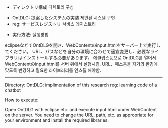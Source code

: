﻿* ディレクトリ構成  디렉토리 구성
 - OntDLG: 提案したシステムの実装 제안된 시스템 구현
 - reg: サービスレジストリ 서비스 레지스트리


* 実行方法: 실행방법

eclipseなどでOntDLGを開き、WebContentのinput.htmlをサーバー上で実行してください。
URL、パスなどを自分の環境に合わせて適宜変更し、必要なライブラリはインストールする必要があります。
에클립스등으로 OntDLG를 열어서 WebContentのinput.html를 서버 위에서 실행시킴. 
URL、패스등을 자기의 환경에 맞도록 변경하고 필요한 라이브러리를 인스톨 해야함. 

-------

Directory:
OntDLG: implimentation of this research
reg: learning code of a chatbot

How to execute:

Open OntDLG with eclipse etc. and execute input.html under WebContent on the server.
You need to change the URL, path, etc. as appropriate for your environment and install the required libraries.

